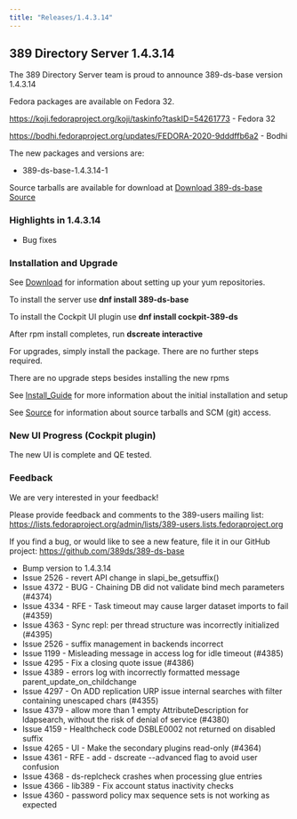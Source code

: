 ```yaml
---
title: "Releases/1.4.3.14"
---
```


389 Directory Server 1.4.3.14
-----------------------------

The 389 Directory Server team is proud to announce 389-ds-base version 1.4.3.14

Fedora packages are available on Fedora 32.

<https://koji.fedoraproject.org/koji/taskinfo?taskID=54261773> - Fedora 32

<https://bodhi.fedoraproject.org/updates/FEDORA-2020-9dddffb6a2> - Bodhi


The new packages and versions are:

- 389-ds-base-1.4.3.14-1

Source tarballs are available for download at [Download 389-ds-base Source](https://releases.pagure.org/389-ds-base/389-ds-base-1.4.3.14.tar.bz2)

### Highlights in 1.4.3.14

- Bug fixes

### Installation and Upgrade 

See [Download](../download.html) for information about setting up your yum repositories.

To install the server use **dnf install 389-ds-base**

To install the Cockpit UI plugin use **dnf install cockpit-389-ds**

After rpm install completes, run **dscreate interactive**

For upgrades, simply install the package.  There are no further steps required.

There are no upgrade steps besides installing the new rpms 

See [Install\_Guide](../howto/howto-install-389.html) for more information about the initial installation and setup

See [Source](../development/source.html) for information about source tarballs and SCM (git) access.

### New UI Progress (Cockpit plugin)

The new UI is complete and QE tested.

### Feedback

We are very interested in your feedback!

Please provide feedback and comments to the 389-users mailing list: <https://lists.fedoraproject.org/admin/lists/389-users.lists.fedoraproject.org>

If you find a bug, or would like to see a new feature, file it in our GitHub project: <https://github.com/389ds/389-ds-base>

- Bump version to 1.4.3.14
- Issue 2526 - revert API change in slapi_be_getsuffix()
- Issue 4372 - BUG - Chaining DB did not validate bind mech parameters (#4374)
- Issue 4334 - RFE - Task timeout may cause larger dataset imports to fail (#4359)
- Issue 4363 - Sync repl: per thread structure was incorrectly initialized (#4395)
- Issue 2526 - suffix management in backends incorrect
- Issue 1199 - Misleading message in access log for idle timeout (#4385)
- Issue 4295 - Fix a closing quote issue (#4386)
- Issue 4389 - errors log with incorrectly formatted message parent_update_on_childchange
- Issue 4297 - On ADD replication URP issue internal searches with filter containing unescaped chars (#4355)
- Issue 4379 - allow more than 1 empty AttributeDescription for ldapsearch, without the risk of denial of service (#4380)
- Issue 4159 - Healthcheck code DSBLE0002 not returned on disabled suffix
- Issue 4265 - UI - Make the secondary plugins read-only (#4364)
- Issue 4361 - RFE - add - dscreate --advanced flag to avoid user confusion
- Issue 4368 - ds-replcheck crashes when processing glue entries
- Issue 4366 - lib389 - Fix account status inactivity checks
- Issue 4360 - password policy max sequence sets is not working as expected


